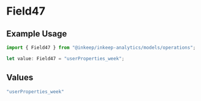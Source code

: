 # Field47

## Example Usage

```typescript
import { Field47 } from "@inkeep/inkeep-analytics/models/operations";

let value: Field47 = "userProperties_week";
```

## Values

```typescript
"userProperties_week"
```